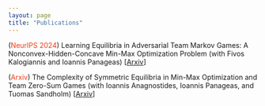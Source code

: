 ```yaml
---
layout: page
title: "Publications"
---
```


(<span style="color: #f03c15;">NeurIPS 2024</span>) Learning Equilibria in Adversarial Team Markov Games: A Nonconvex-Hidden-Concave Min-Max Optimization Problem 
(with Fivos Kalogiannis and Ioannis Panageas) [[Arxiv](https://arxiv.org/abs/2410.05673)]

(<span style="color: #f03c15;">Arxiv</span>) The Complexity of Symmetric Equilibria in Min-Max Optimization and Team Zero-Sum Games
(with Ioannis Anagnostides, Ioannis Panageas, and Tuomas Sandholm) [[Arxiv](https://www.arxiv.org/pdf/2502.08519)]
